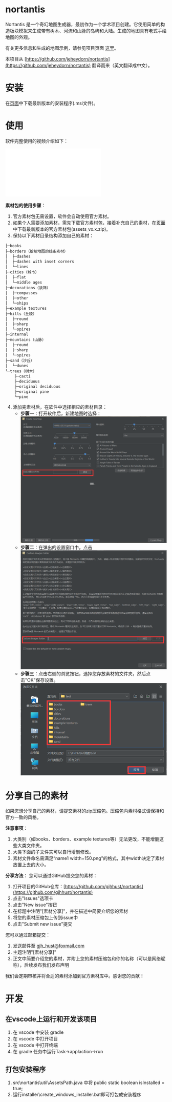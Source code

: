 # nortantis
Nortantis 是一个奇幻地图生成器，最初作为一个学术项目创建。它使用简单的构造板块模拟来生成带有树木、河流和山脉的岛屿和大陆。生成的地图具有老式手绘地图的外观。

有关更多信息和生成的地图示例，请参见项目页面 [这里](http://jeheydorn.github.io/nortantis/)。

本项目从 [https://github.com/jeheydorn/nortantis](https://github.com/jeheydorn/nortantis) 翻译而来（英文翻译成中文）。

# 安装
在[页面](https://github.com/gjhhust/nortantis/releases)中下载最新版本的安装程序(.msi文件)。

# 使用
软件完整使用的视频介绍如下：

<iframe src="//player.bilibili.com/player.html?isOutside=true&aid=113454010597513&bvid=BV1tXDkYNETs&cid=26689995074&p=1" scrolling="no" border="0" frameborder="no" framespacing="0" allowfullscreen="true"></iframe>

**素材包的使用步骤**：
1. 官方素材包无需设置，软件会自动使用官方素材。
2. 如果个人需要添加素材，需先下载官方素材包，接着补充自己的素材，在[页面](https://github.com/gjhhust/nortantis/releases)中下载最新版本的官方素材包(assets_vx.x.zip)。
3. 保持以下素材目录结构添加自己的素材：
```
├─books
├─borders（绘制地图的线条素材）
│  ├─dashes
│  ├─dashes with inset corners
│  └─lines
├─cities（城市）
│  ├─flat
│  └─middle ages
├─decorations（装饰）
│  ├─compasses
│  ├─other
│  └─ships
├─example textures
├─hills（丘陵）
│  ├─round
│  ├─sharp
│  └─spires
├─internal
├─mountains（山脉）
│  ├─round
│  ├─sharp
│  └─spires
├─sand（沙丘）
│  └─dunes
└─trees（树木）
    ├─cacti
    ├─deciduous
    ├─original deciduous
    ├─original pine
    └─pine
```
4. 添加完素材后，在软件中选择相应的素材目录：
   - **步骤一**：打开软件后，新建地图时选择：
   ![设置选项](sucaibao_1.png)
   - **步骤二**：在弹出的设置窗口中，点击
   ![资源目录选项](sucaibao_2.png)
   - **步骤三**：点击右侧的浏览按钮，选择您存放素材的文件夹，然后点击"OK"保存设置。
   ![选择文件夹](sucaibao_3.png)

# 分享自己的素材
如果您想分享自己的素材，请提交素材的zip压缩包。压缩包内素材格式请保持和官方一致的风格。

**注意事项**：
1. 大类别（如books、borders、example textures等）无法更改，不能增删这些大类文件夹。
2. 大类下面的子文件夹可以自行增删修改。
3. 素材文件命名需满足“name1 width=150.png”的格式，其中width决定了素材放置上去的大小。

**分享方法**：
您可以通过GitHub提交您的素材：
1. 打开项目的GitHub仓库：[https://github.com/gjhhust/nortantis](https://github.com/gjhhust/nortantis)
2. 点击"Issues"选项卡
3. 点击"New issue"按钮
4. 在标题中注明"[素材分享]"，并在描述中简要介绍您的素材
5. 将您的素材压缩包上传到issue中
6. 点击"Submit new issue"提交

您可以通过邮箱提交：
1. 发送邮件至 gjh_hust@foxmail.com
2. 主题注明"[素材分享]"
3. 正文中简要介绍您的素材，并附上您的素材压缩包和你的名称（可以是网络昵称），后续发布我们发布声明

我们会定期审核并将合适的素材添加到官方素材库中。感谢您的贡献！

# 开发

## 在vscode上运行和开发该项目
1. 在 vscode 中安装 gradle
2. 在 vscode 中打开项目
3. 在 vscode 中打开终端
4. 在 gradle 任务中运行Task->applaction->run

## 打包安装程序
1. src\nortantis\util\AssetsPath.java 中将 public static boolean isInstalled = true;
2. 运行installer\create_windows_installer.bat即可打包成安装程序